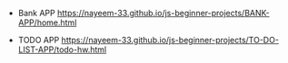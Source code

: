 - Bank APP https://nayeem-33.github.io/js-beginner-projects/BANK-APP/home.html

- TODO APP https://nayeem-33.github.io/js-beginner-projects/TO-DO-LIST-APP/todo-hw.html
